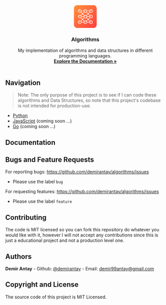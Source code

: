 <p align="center">
    <img src="branding/logo.png" alt="Repository logo" width="72" height="72">
</p>

<h3 align="center">Algorithms</h3>

<p align="center">
  My implementation of algorithms and data structures in different programming languages.
  <br>
  <a href="docs/index.md"><strong>Explore the Documentation »</strong></a>
  <br>
  <br>
</p>

## Navigation

> Note: The only purpose of this project is to see if I can code these algorithms and Data Structures, so note that this project's codebase is not intended for production-use.

- [Python](./python)
- [JavaScript](./javascript) (coming soon ...)
- [Go](./go) (coming soon ...)

## Documentation


## Bugs and Feature Requests

For reporting bugs: https://github.com/demirantay/algorithms/issues
  - Please use the label `bug`

For requesting features: https://github.com/demirantay/algorithms/issues
  - Please use the label `feature`

## Contributing

The code is MIT licensed so you can fork this repository do whatever you would like with it, however I will not accept any contributions since this is just a educational project and not a production level one.

## Authors

**Demir Antay**
    - Github: [@demirantay](https://github.com/demirantay)
    - Email: demir99antay@gmail.com

## Copyright and License

The source code of this project is MIT Licensed.
